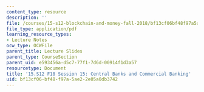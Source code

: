 ```yaml
---
content_type: resource
description: ''
file: /courses/15-s12-blockchain-and-money-fall-2018/bf13cf06bf48f97a5ae22e05a0db3742_MIT15_S12F18_ses15.pdf
file_type: application/pdf
learning_resource_types:
- Lecture Notes
ocw_type: OCWFile
parent_title: Lecture Slides
parent_type: CourseSection
parent_uid: e593456a-d5c7-77f1-7d6d-00914f1d3a57
resourcetype: Document
title: '15.S12 F18 Session 15: Central Banks and Commercial Banking'
uid: bf13cf06-bf48-f97a-5ae2-2e05a0db3742
---
```


